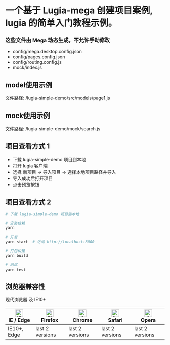 # 一个基于 Lugia-mega 创建项目案例, lugia 的简单入门教程示例。

### 这些文件由 Mega 动态生成，不允许手动修改

- config/mega.desktop.config.json
- config/pages.config.json
- config/routing.config.js
- mock/index.js

## model使用示例

文件路径: /lugia-simple-demo/src/models/page1.js

## mock使用示例

文件路径: /lugia-simple-demo/mock/search.js

## 项目查看方式 1

- 下载 lugia-simple-demo 项目到本地
- 打开 lugia 客户端
- 选择 新项目 -> 导入项目 -> 选择本地项目路径并导入
- 导入成功后打开项目
- 点击预览按钮 

## 项目查看方式 2

```bash
# 下载 lugia-simple-demo 项目到本地

# 安装依赖
yarn

# 开发
yarn start  # 访问 http://localhost:8000

# 打包构建
yarn build

# 测试
yarn test
```

## 浏览器兼容性

现代浏览器 及 IE10+

| [<img src="https://raw.githubusercontent.com/alrra/browser-logos/master/src/edge/edge_48x48.png" alt="IE / Edge" width="24px" height="24px" />](http://godban.github.io/browsers-support-badges/)</br>IE / Edge | [<img src="https://raw.githubusercontent.com/alrra/browser-logos/master/src/firefox/firefox_48x48.png" alt="Firefox" width="24px" height="24px" />](http://godban.github.io/browsers-support-badges/)</br>Firefox | [<img src="https://raw.githubusercontent.com/alrra/browser-logos/master/src/chrome/chrome_48x48.png" alt="Chrome" width="24px" height="24px" />](http://godban.github.io/browsers-support-badges/)</br>Chrome | [<img src="https://raw.githubusercontent.com/alrra/browser-logos/master/src/safari/safari_48x48.png" alt="Safari" width="24px" height="24px" />](http://godban.github.io/browsers-support-badges/)</br>Safari | [<img src="https://raw.githubusercontent.com/alrra/browser-logos/master/src/opera/opera_48x48.png" alt="Opera" width="24px" height="24px" />](http://godban.github.io/browsers-support-badges/)</br>Opera |
| --------------------------------------------------------------------------------------------------------------------------------------------------------------------------------------------------------------- | ----------------------------------------------------------------------------------------------------------------------------------------------------------------------------------------------------------------- | ------------------------------------------------------------------------------------------------------------------------------------------------------------------------------------------------------------- | ------------------------------------------------------------------------------------------------------------------------------------------------------------------------------------------------------------- | --------------------------------------------------------------------------------------------------------------------------------------------------------------------------------------------------------- |
| IE10+, Edge                                                                                                                                                                                                     | last 2 versions                                                                                                                                                                                                   | last 2 versions                                                                                                                                                                                               | last 2 versions                                                                                                                                                                                               | last 2 versions                                                                                                                                                                                           |
